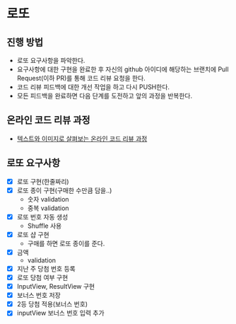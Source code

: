 # 로또

## 진행 방법

* 로또 요구사항을 파악한다.
* 요구사항에 대한 구현을 완료한 후 자신의 github 아이디에 해당하는 브랜치에 Pull Request(이하 PR)를 통해 코드 리뷰 요청을 한다.
* 코드 리뷰 피드백에 대한 개선 작업을 하고 다시 PUSH한다.
* 모든 피드백을 완료하면 다음 단계를 도전하고 앞의 과정을 반복한다.

## 온라인 코드 리뷰 과정

* [텍스트와 이미지로 살펴보는 온라인 코드 리뷰 과정](https://github.com/next-step/nextstep-docs/tree/master/codereview)

## 로또 요구사항

* [x] 로또 구현(한줄짜리)
* [x] 로또 종이 구현(구매한 수만큼 담을..)
  * 숫자 validation
  * 중복 validation
* [x] 로또 번호 자동 생성
  * Shuffle 사용
* [x] 로또 샵 구현
  * 구매를 하면 로또 종이를 준다.
* [x] 금액
  * validation
* [x] 지난 주 당첨 번호 등록
* [x] 로또 당첨 여부 구현
* [x] InputView, ResultView 구현
* [x] 보너스 번호 저장
* [x] 2등 당첨 적용(보너스 번호)
* [x] inputView 보너스 번호 입력 추가
